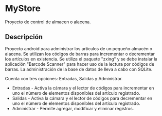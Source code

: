 # MyStore
Proyecto de control de almacen o alacena.

## Descripción

Proyecto android para administrar los artículos de un pequeño almacén o alacena. Se utilizan los códigos de barras para incrementar o decrementar los artículos en existencia.
Se utiliza el paquete "zxing" y se debe instalar la aplicación "Barcode Scanner" para hacer uso de la lectura por códigos de barras.
La administración de la base de datos de lleva a cabo con SQLite.

Cuenta con tres opciones: Entradas, Salidas y Administrar.

* Entradas - Activa la cámara y el lector de códigos para incrementar en uno el número de elementos disponibles del artículo registrado.
* Salidas - Activa la cámara y el lector de códigos para decrementar en uno el número de elementos disponibles del artículo registrado.
* Administrar - Permite agregar, modificar y eliminar registros.
